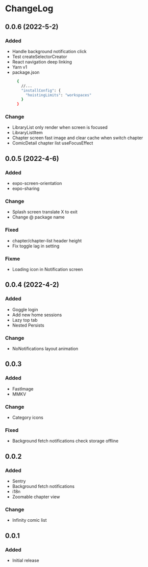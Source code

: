 # ChangeLog

## 0.0.6 (2022-5-2)
### Added
  - Handle background notification click
  - Test createSelectorCreator
  - React navigation deep linking
  - Yarn v1
  - package.json
    ```bash
      {
        //...
        "installConfig": {
          "hoistingLimits": "workspaces"
        }
      }
    ```
### Change
  - LibraryList only render when screen is focused
  - LibraryListItem
  - Chapter screen fast image and clear cache when switch chapter
  - ComicDetail chapter list useFocusEffect

## 0.0.5 (2022-4-6)
### Added
  - expo-screen-orientation
  - expo-sharing
### Change
  - Splash screen translate X to exit
  - Change @ package name
### Fixed
  - chapter/chapter-list header height
  - Fix toggle lag in setting
### Fixme
  - Loading icon in Notification screen

## 0.0.4 (2022-4-2)
### Added
  - Goggle login
  - Add new home sessions
  - Lazy top tab
  - Nested Persists
### Change
  - NoNotifications layout animation

## 0.0.3
### Added
- FastImage
- MMKV
### Change
- Category icons
### Fixed
- Background fetch notifications check storage offline

## 0.0.2
### Added
- Sentry
- Background fetch notifications
- i18n
- Zoomable chapter view
### Change
- Infinity comic list

## 0.0.1
### Added
- Initial release
